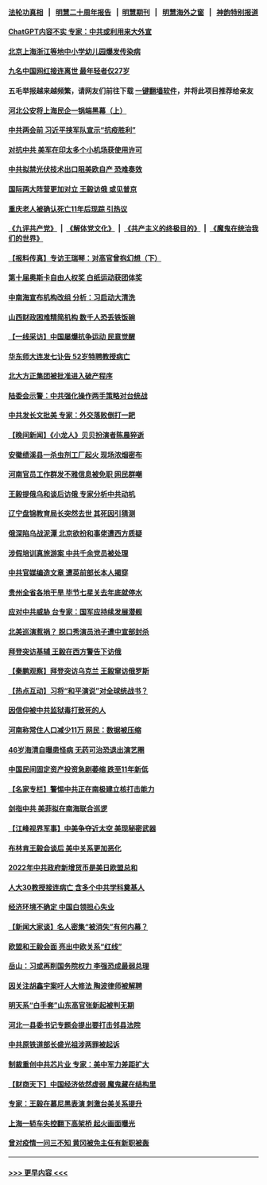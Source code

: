 #### [法轮功真相](https://github.com/gfw-breaker/truth/blob/master/README.md?t=0) &nbsp;&nbsp;|&nbsp;&nbsp; [明慧二十周年报告](https://github.com/gfw-breaker/mh-reports/blob/master/README.md?t=0) &nbsp;&nbsp;|&nbsp;&nbsp;[明慧期刊](https://github.com/gfw-breaker/mh-qikan) &nbsp;&nbsp;|&nbsp;&nbsp; [明慧海外之窗](https://github.com/gfw-breaker/mh-news/blob/master/README.md?t=0) &nbsp;&nbsp;|&nbsp;&nbsp; [神韵特别报道](https://github.com/gfw-breaker/mh-news/blob/master/shenyun.md?t=0)
#### [ChatGPT内容不实 专家：中共或利用来大外宣](../pages/nsc413/n13934885.md?t=02220643) 
#### [北京上海浙江等地中小学幼儿园爆发传染病](../pages/nsc413/n13934907.md?t=02220643) 
#### [九名中国网红接连离世 最年轻者仅27岁](../pages/nsc413/n13934903.md?t=02220643) 
#### 五毛举报越来越频繁，请网友们前往下载 [一键翻墙软件](https://github.com/gfw-breaker/ssr-accounts)，并将此项目推荐给亲友
#### [河北公安将上海民企一锅端黑幕（上）](../pages/nsc413/n13933995.md?t=02220643) 
#### [中共两会前 习近平挟军队宣示“抗疫胜利”](../pages/nsc413/n13934912.md?t=02220643) 
#### [对抗中共 美军在印太多个小机场获使用许可](../pages/nsc413/n13934892.md?t=02220643) 
#### [中共拟禁光伏技术出口阻美欧自产 恐难奏效](../pages/nsc413/n13934909.md?t=02220643) 
#### [国际两大阵营更加对立 王毅访俄 或见普京](../pages/nsc413/n13934882.md?t=02220643) 
#### [重庆老人被确认死亡11年后现踪 引热议](../pages/nsc413/n13934748.md?t=02220643) 
#### [《九评共产党》](https://github.com/begood0513/9ping.md/blob/master/README.md) &nbsp;|&nbsp; [《解体党文化》](../../../../jtdwh.md/blob/master/README.md)  &nbsp;|&nbsp; [《共产主义的终极目的》](../../../../gczydzjmd.md/blob/master/README.md) &nbsp;|&nbsp; [《魔鬼在统治我们的世界》](../../../../mgztzwmdsj.md/blob/master/README.md) 
#### [【报料传真】专访王瑞琴：对高官曾抱幻想（下）](../pages/nsc413/n13932987.md?t=02220643) 
#### [第十届奥斯卡自由人权奖 白纸运动获团体奖](../pages/nsc413/n13934490.md?t=02220643) 
#### [中南海宣布机构改组 分析：习启动大清洗](../pages/nsc413/n13934829.md?t=02220643) 
#### [山西财政困难精简机构 数千人恐丢铁饭碗](../pages/nsc413/n13934701.md?t=02220643) 
#### [【一线采访】中国屡爆抗争运动 民意觉醒](../pages/nsc413/n13934024.md?t=02220643) 
#### [华东师大连发七讣告 52岁特聘教授病亡](../pages/nsc413/n13934636.md?t=02220643) 
#### [北大方正集团被批准进入破产程序](../pages/nsc413/n13934678.md?t=02220643) 
#### [陆委会示警：中共强化操作两手策略对台统战](../pages/nsc413/n13934590.md?t=02220643) 
#### [中共发长文批美 专家：外交落败倒打一耙](../pages/nsc413/n13934573.md?t=02220643) 
#### [【晚间新闻】《小龙人》贝贝扮演者陈晨猝逝](../pages/nsc413/n13934667.md?t=02220643) 
#### [安徽绩溪县一杀虫剂工厂起火 现场浓烟密布](../pages/nsc413/n13934628.md?t=02220643) 
#### [河南官员工作群发不雅信息被免职 网民群嘲](../pages/nsc413/n13934619.md?t=02220643) 
#### [王毅提俄乌和谈后访俄 专家分析中共动机](../pages/nsc413/n13934301.md?t=02220643) 
#### [辽宁盘锦教育局长突然去世 其死因引猜测](../pages/nsc413/n13934515.md?t=02220643) 
#### [俄深陷乌战泥潭 北京欲扮和事佬遭西方质疑](../pages/nsc413/n13934567.md?t=02220643) 
#### [涉假培训真旅游案 中共千余党员被处理](../pages/nsc413/n13934516.md?t=02220643) 
#### [中共官媒编造文章 遭英前部长本人揭穿](../pages/nsc413/n13934369.md?t=02220643) 
#### [贵州全省各地干旱 毕节七星关去年底就停水](../pages/nsc413/n13934434.md?t=02220643) 
#### [应对中共威胁 台专家：国军应持续发展潜舰](../pages/nsc413/n13933934.md?t=02220643) 
#### [北美巡演惹祸？ 脱口秀演员池子遭中宣部封杀](../pages/nsc413/n13934335.md?t=02220643) 
#### [拜登突访基辅 王毅在西方警告下访俄](../pages/nsc413/n13934276.md?t=02220643) 
#### [【秦鹏观察】拜登突访乌克兰 王毅窜访俄罗斯](../pages/nsc413/n13934371.md?t=02220643) 
#### [【热点互动】习将“和平演说”对全球统战书？](../pages/nsc413/n13934381.md?t=02220643) 
#### [因信仰被中共监狱毒打致死的人](../pages/nsc413/n13934141.md?t=02220643) 
#### [河南称常住人口减少11万 网民：数据被压缩](../pages/nsc413/n13934351.md?t=02220643) 
#### [46岁海清自曝患怪病 无药可治恐退出演艺圈](../pages/nsc413/n13934353.md?t=02220643) 
#### [中国民间固定资产投资急剧萎缩 跌至11年新低](../pages/nsc413/n13934355.md?t=02220643) 
#### [【名家专栏】警惕中共正在南极建立核打击能力](../pages/nsc413/n13934119.md?t=02220643) 
#### [剑指中共 美菲拟在南海联合巡逻](../pages/nsc413/n13934292.md?t=02220643) 
#### [【江峰视界军事】中美争夺近太空 美现秘密武器](../pages/nsc413/n13934322.md?t=02220643) 
#### [布林肯王毅会谈后 美中关系更加恶化](../pages/nsc413/n13934286.md?t=02220643) 
#### [2022年中共政府新增货币是美日欧盟总和](../pages/nsc413/n13934327.md?t=02220643) 
#### [人大30教授接连病亡 含多个中共学科奠基人](../pages/nsc413/n13934284.md?t=02220643) 
#### [经济环境不确定 中国白领担心失业](../pages/nsc413/n13934104.md?t=02220643) 
#### [【新闻大家谈】名人密集“被消失”有何内幕？](../pages/nsc413/n13934185.md?t=02220643) 
#### [欧盟和王毅会面 亮出中欧关系“红线”](../pages/nsc413/n13934238.md?t=02220643) 
#### [岳山：习或再削国务院权力 李强恐成最弱总理](../pages/nsc413/n13934125.md?t=02220643) 
#### [因关注胡鑫宇案吁人大修法 陶波律师被解聘](../pages/nsc413/n13933942.md?t=02220643) 
#### [明天系“白手套”山东高官张新起被判无期](../pages/nsc413/n13934020.md?t=02220643) 
#### [河北一县委书记专题会提出要打击邻县法院](../pages/nsc413/n13934025.md?t=02220643) 
#### [中共原铁道部长盛光祖涉两罪被起诉](../pages/nsc413/n13934029.md?t=02220643) 
#### [制裁重创中共芯片业 专家：美中军力差距扩大](../pages/nsc413/n13918890.md?t=02220643) 
#### [【财商天下】中国经济依然虚弱 魔鬼藏在结构里](../pages/nsc413/n13933670.md?t=02220643) 
#### [专家：王毅在慕尼黑表演 刺激台美关系提升](../pages/nsc413/n13933890.md?t=02220643) 
#### [上海一轿车失控翻下高架桥 起火画面曝光](../pages/nsc413/n13934013.md?t=02220643) 
#### [曾对疫情一问三不知 黄冈被免主任有新职被轰](../pages/nsc413/n13933887.md?t=02220643) 

----
#### [ >>> 更早内容 <<< ](../indexes/nsc413-earlier.md)
